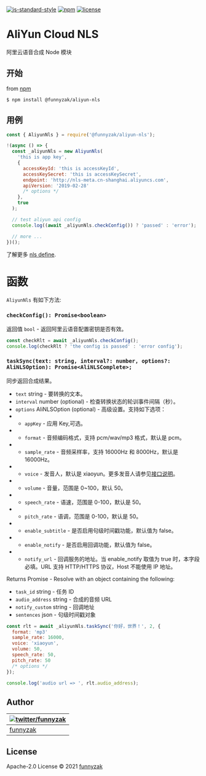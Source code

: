 [![js-standard-style](https://img.shields.io/badge/code_style-standard-brightgreen.svg)](https://github.com/feross/standard)
[![npm](https://img.shields.io/npm/v/@funnyzak/aliyun-nls.svg?style=flat-square)](https://www.npmjs.com/package/@funnyzak/aliyun-nls)
[![license](https://img.shields.io/github/license/funnyzak/static-http-server.svg?style=flat-square)](https://github.com/funnyzak/static-http-server)

# AliYun Cloud NLS

阿里云语音合成 Node 模块

## 开始

from [npm](https://github.com/npm/npm)

    $ npm install @funnyzak/aliyun-nls

## 用例

```js
const { AliyunNls } = require('@funnyzak/aliyun-nls');

!(async () => {
  const _aliyunNls = new AliyunNls(
    'this is app key',
    {
      accessKeyId: 'this is accessKeyId',
      accessKeySecret: 'this is accessKeySecret',
      endpoint: 'http://nls-meta.cn-shanghai.aliyuncs.com',
      apiVersion: '2019-02-28'
      /* options */
    },
    true
  );

  // test aliyun api config
  console.log((await _aliyunNls.checkConfig()) ? 'passed' : 'error');

  // more ...
})();
```

了解更多 [nls define](lib/nls.d.ts).

# 函数

`AliyunNls` 有如下方法:

### `checkConfig(): Promise<boolean>`

返回值 `bool` - 返回阿里云语音配置密钥是否有效。

```js
const checkRlt = await _aliyunNls.checkConfig();
console.log(checkRlt ? 'the config is passed' : 'error config');
```

### `taskSync(text: string, interval?: number, options?: AliNLSOption): Promise<AliNLSComplete>;`

同步返回合成结果。

- `text` string - 要转换的文本。
- `interval` number (optional) - 检查转换状态的轮训事件间隔（秒）。
- `options` AliNLSOption (optional) - 高级设置。支持如下选项：
- - `appKey` - 应用 Key,可选。
- - `format` - 音频编码格式，支持 pcm/wav/mp3 格式，默认是 pcm。
- - `sample_rate` - 音频采样率，支持 16000Hz 和 8000Hz，默认是 16000Hz。
- - `voice` - 发音人，默认是 xiaoyun。更多发音人请参见[接口说明](https://help.aliyun.com/document_detail/130509.htm?spm=a2c4g.11186623.0.0.442a38adeflvK0#topic-2606811)。
- - `volume` - 音量，范围是 0~100，默认 50。
- - `speech_rate` - 语速，范围是 0-100，默认是 50。
- - `pitch_rate` - 语调，范围是 0-100，默认是 50。
- - `enable_subtitle` - 是否启用句级时间戳功能，默认值为 false。
- - `enable_notify` - 是否启用回调功能，默认值为 false。
- - `notify_url` - 回调服务的地址。当 enable_notify 取值为 true 时，本字段必填。URL 支持 HTTP/HTTPS 协议，Host 不能使用 IP 地址。

Returns Promise<AliNLSComplete> - Resolve with an object containing the following:

- `task_id` string - 任务 ID
- `audio_address` string - 合成的音频 URL
- `notify_custom` string - 回调地址
- `sentences` json - 句级时间戳对象

```js
const rlt = await _aliyunNls.taskSync('你好，世界！', 2, {
  format: 'mp3'
  sample_rate: 16000,
  voice: 'xiaoyun',
  volume: 50,
  speech_rate: 50,
  pitch_rate: 50
  /* options */
});

console.log('audio url => ', rlt.audio_address);
```

## Author

| [![twitter/funnyzak](https://s.gravatar.com/avatar/c2437e240644b1317a4a356c6d6253ee?s=70)](https://twitter.com/funnyzak 'Follow @funnyzak on Twitter') |
| ------------------------------------------------------------------------------------------------------------------------------------------------------ |
| [funnyzak](https://yycc.me/)                                                                                                                           |

## License

Apache-2.0 License © 2021 [funnyzak](https://github.com/funnyzak)

